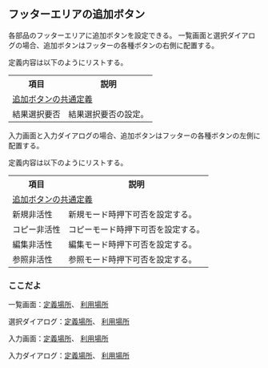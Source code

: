 ## フッターエリアの追加ボタン

各部品のフッターエリアに追加ボタンを設定できる。
一覧画面と選択ダイアログの場合、追加ボタンはフッターの各種ボタンの右側に配置する。

定義内容は以下のようにリストする。
<table>
<tr><th>項目</th><th>説明</th></tr>
<tr><td colspan=2><a href="btns.md">追加ボタンの共通定義</a></td></tr>
<tr><td>結果選択要否</td><td>結果選択要否の設定。</td></tr>
</table>

入力画面と入力ダイアログの場合、追加ボタンはフッターの各種ボタンの左側に配置する。

定義内容は以下のようにリストする。
<table>
<tr><th>項目</th><th>説明</th></tr>
<tr><td colspan=2><a href="btns.md">追加ボタンの共通定義</a></td></tr>
<tr><td>新規非活性</td><td>新規モード時押下可否を設定する。</td></tr>
<tr><td>コピー非活性</td><td>コピーモード時押下可否を設定する。</td></tr>
<tr><td>編集非活性</td><td>編集モード時押下可否を設定する。</td></tr>
<tr><td>参照非活性</td><td>参照モード時押下可否を設定する。</td></tr>
</table>


### ここだよ
一覧画面：[定義場所](https://efwgrp.github.io/ske_image/svg/footer.btns.listPage.def.svg)、
[利用場所](https://efwgrp.github.io/ske_image/svg/footer.btns.listPage.svg)

選択ダイアログ：[定義場所](https://efwgrp.github.io/ske_image/svg/footer.btns.selectDialog.def.svg)、
[利用場所](https://efwgrp.github.io/ske_image/svg/footer.btns.selectDialog.svg)

入力画面：[定義場所](https://efwgrp.github.io/ske_image/svg/footer.btns.inputPage.def.svg)、
[利用場所](https://efwgrp.github.io/ske_image/svg/footer.btns.inputPage.svg)

入力ダイアログ：[定義場所](https://efwgrp.github.io/ske_image/svg/footer.btns.inputDialog.def.svg)、
[利用場所](https://efwgrp.github.io/ske_image/svg/footer.btns.inputDialog.svg)


